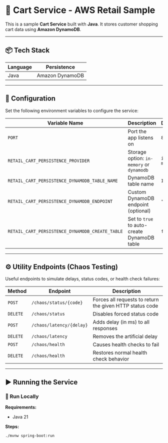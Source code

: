 # 🛒 Cart Service - AWS Retail Sample

This is a sample **Cart Service** built with **Java**. It stores customer shopping cart data using **Amazon DynamoDB**.

---

## 📦 Tech Stack

| Language | Persistence     |
|----------|------------------|
| Java     | Amazon DynamoDB |

---

## 🔧 Configuration

Set the following environment variables to configure the service:

| Variable Name                                     | Description                                                    | Default      |
|--------------------------------------------------|----------------------------------------------------------------|--------------|
| `PORT`                                           | Port the app listens on                                        | `8080`       |
| `RETAIL_CART_PERSISTENCE_PROVIDER`              | Storage option: `in-memory` or `dynamodb`                      | `in-memory`  |
| `RETAIL_CART_PERSISTENCE_DYNAMODB_TABLE_NAME`   | DynamoDB table name                                            | `Items`      |
| `RETAIL_CART_PERSISTENCE_DYNAMODB_ENDPOINT`     | Custom DynamoDB endpoint (optional)                            | `""`         |
| `RETAIL_CART_PERSISTENCE_DYNAMODB_CREATE_TABLE` | Set to `true` to auto-create DynamoDB table                    | `false`      |

---

## ⚙️ Utility Endpoints (Chaos Testing)

Useful endpoints to simulate delays, status codes, or health check failures:

| Method   | Endpoint                   | Description                                                   |
|----------|----------------------------|---------------------------------------------------------------|
| `POST`   | `/chaos/status/{code}`     | Forces all requests to return the given HTTP status code      |
| `DELETE` | `/chaos/status`            | Disables forced status code                                   |
| `POST`   | `/chaos/latency/{delay}`   | Adds delay (in ms) to all responses                           |
| `DELETE` | `/chaos/latency`           | Removes the artificial delay                                  |
| `POST`   | `/chaos/health`            | Causes health checks to fail                                  |
| `DELETE` | `/chaos/health`            | Restores normal health check behavior                         |

---

## ▶️ Running the Service

### 🔹 Run Locally

**Requirements:**
- Java 21

**Steps:**
```bash
./mvnw spring-boot:run
